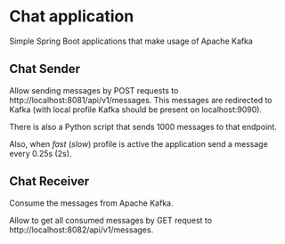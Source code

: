 # Chat application

Simple Spring Boot applications that make usage of Apache Kafka

## Chat Sender
Allow sending messages by POST requests to http://localhost:8081/api/v1/messages.
This messages are redirected to Kafka (with local profile Kafka should be present on localhost:9090).

There is also a Python script that sends 1000 messages to that endpoint.

Also, when *fast* (*slow*) profile is active the application send a message every 0.25s (2s).

## Chat Receiver
Consume the messages from Apache Kafka.

Allow to get all consumed messages by GET request to http://localhost:8082/api/v1/messages.
